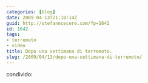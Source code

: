```yaml
---
categories: [blog]
date: 2009-04-13T21:10:14Z
guid: http://stefanocecere.com/?p=1642
id: 1642
tags:
- terremoto
- video
title: Dopo una settimana di terremoto.
slug: /2009/04/13/dopo-una-settimana-di-terremoto/
---
```


condivido: